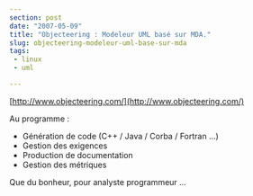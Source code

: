 ```yaml
---
section: post
date: "2007-05-09"
title: "Objecteering : Modeleur UML basé sur MDA."
slug: objecteering-modeleur-uml-base-sur-mda
tags:
 - linux
 - uml

---
```


[http://www.objecteering.com/](http://www.objecteering.com/)

Au programme :

  * Génération de code (C++ / Java / Corba / Fortran ...)
  * Gestion des exigences
  * Production de documentation
  * Gestion des métriques

Que du bonheur, pour analyste programmeur ...
